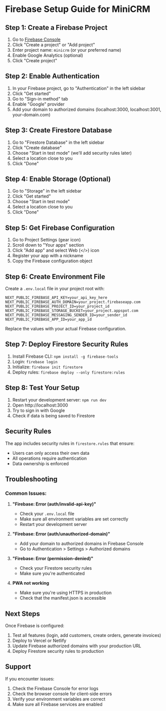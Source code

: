 # Firebase Setup Guide for MiniCRM

## Step 1: Create a Firebase Project

1. Go to [Firebase Console](https://console.firebase.google.com/)
2. Click "Create a project" or "Add project"
3. Enter project name: `minicrm` (or your preferred name)
4. Enable Google Analytics (optional)
5. Click "Create project"

## Step 2: Enable Authentication

1. In your Firebase project, go to "Authentication" in the left sidebar
2. Click "Get started"
3. Go to "Sign-in method" tab
4. Enable "Google" provider
5. Add your domain to authorized domains (localhost:3000, localhost:3001, your-domain.com)

## Step 3: Create Firestore Database

1. Go to "Firestore Database" in the left sidebar
2. Click "Create database"
3. Choose "Start in test mode" (we'll add security rules later)
4. Select a location close to you
5. Click "Done"

## Step 4: Enable Storage (Optional)

1. Go to "Storage" in the left sidebar
2. Click "Get started"
3. Choose "Start in test mode"
4. Select a location close to you
5. Click "Done"

## Step 5: Get Firebase Configuration

1. Go to Project Settings (gear icon)
2. Scroll down to "Your apps" section
3. Click "Add app" and select Web (</>) icon
4. Register your app with a nickname
5. Copy the Firebase configuration object

## Step 6: Create Environment File

Create a `.env.local` file in your project root with:

```env
NEXT_PUBLIC_FIREBASE_API_KEY=your_api_key_here
NEXT_PUBLIC_FIREBASE_AUTH_DOMAIN=your_project.firebaseapp.com
NEXT_PUBLIC_FIREBASE_PROJECT_ID=your_project_id
NEXT_PUBLIC_FIREBASE_STORAGE_BUCKET=your_project.appspot.com
NEXT_PUBLIC_FIREBASE_MESSAGING_SENDER_ID=your_sender_id
NEXT_PUBLIC_FIREBASE_APP_ID=your_app_id
```

Replace the values with your actual Firebase configuration.

## Step 7: Deploy Firestore Security Rules

1. Install Firebase CLI: `npm install -g firebase-tools`
2. Login: `firebase login`
3. Initialize: `firebase init firestore`
4. Deploy rules: `firebase deploy --only firestore:rules`

## Step 8: Test Your Setup

1. Restart your development server: `npm run dev`
2. Open http://localhost:3000
3. Try to sign in with Google
4. Check if data is being saved to Firestore

## Security Rules

The app includes security rules in `firestore.rules` that ensure:
- Users can only access their own data
- All operations require authentication
- Data ownership is enforced

## Troubleshooting

### Common Issues:

1. **"Firebase: Error (auth/invalid-api-key)"**
   - Check your `.env.local` file
   - Make sure all environment variables are set correctly
   - Restart your development server

2. **"Firebase: Error (auth/unauthorized-domain)"**
   - Add your domain to authorized domains in Firebase Console
   - Go to Authentication > Settings > Authorized domains

3. **"Firebase: Error (permission-denied)"**
   - Check your Firestore security rules
   - Make sure you're authenticated

4. **PWA not working**
   - Make sure you're using HTTPS in production
   - Check that the manifest.json is accessible

## Next Steps

Once Firebase is configured:
1. Test all features (login, add customers, create orders, generate invoices)
2. Deploy to Vercel or Netlify
3. Update Firebase authorized domains with your production URL
4. Deploy Firestore security rules to production

## Support

If you encounter issues:
1. Check the Firebase Console for error logs
2. Check the browser console for client-side errors
3. Verify your environment variables are correct
4. Make sure all Firebase services are enabled

